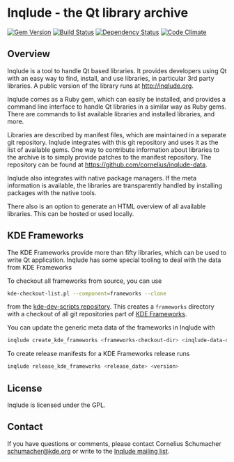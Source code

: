 # Inqlude - the Qt library archive

[![Gem Version](https://badge.fury.io/rb/inqlude.svg)](https://badge.fury.io/rb/inqlude)
[![Build Status](https://travis-ci.org/cornelius/inqlude.svg?branch=master)](https://travis-ci.org/cornelius/inqlude)
[![Dependency Status](https://dependencyci.com/github/cornelius/inqlude/badge)](https://dependencyci.com/github/cornelius/inqlude)
[![Code Climate](https://codeclimate.com/github/cornelius/inqlude/badges/gpa.svg)](https://codeclimate.com/github/cornelius/inqlude)

## Overview

Inqlude is a tool to handle Qt based libraries. It provides developers using Qt
with an easy way to find, install, and use libraries, in particular 3rd party
libraries. A public version of the library runs at http://inqlude.org.

Inqlude comes as a Ruby gem, which can easily be installed, and provides a
command line interface to handle Qt libraries in a similar way as Ruby gems.
There are commands to list available libraries and installed libraries, and
more.

Libraries are described by manifest files, which are maintained in a separate
git repository. Inqlude integrates with this git repository and uses it as the
list of available gems. One way to contribute information about libraries to the
archive is to simply provide patches to the manifest repository. The repository
can be found at https://github.com/cornelius/inqlude-data.

Inqlude also integrates with native package managers. If the meta information is
available, the libraries are transparently handled by installing packages with
the native tools.

There also is an option to generate an HTML overview of all available libraries.
This can be hosted or used locally.

## KDE Frameworks

The KDE Frameworks provide more than fifty libraries, which can be used to
write Qt application. Inqlude has some special tooling to deal with the data
from KDE Frameworks

To checkout all frameworks from source, you can use

```bash
kde-checkout-list.pl --component=frameworks --clone
```

from the
[kde-dev-scripts repository](https://quickgit.kde.org/?p=kde-dev-scripts.git).
This creates a `frameworks` directory with a checkout of all git repositories
part of [KDE Frameworks](https://projects.kde.org/projects/frameworks).

You can update the generic meta data of the frameworks in Inqlude with

```bash
inqlude create_kde_frameworks <frameworks-checkout-dir> <inqlude-data-dir>
```

To create release manifests for a KDE Frameworks release runs

```bash
inqlude release_kde_frameworks <release_date> <version>
```

## License

Inqlude is licensed under the GPL.

## Contact

If you have questions or comments, please contact Cornelius Schumacher
<schumacher@kde.org> or write to the
[Inqlude mailing list](mailto:inqlude@kde.org).
